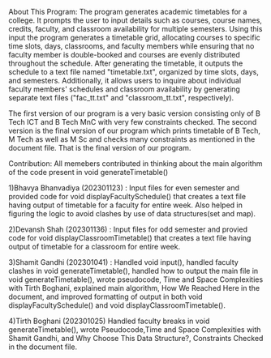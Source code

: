 About This Program:
The program generates academic timetables for a college. It prompts the user to input details such as courses, course names, credits, faculty, and classroom availability for multiple semesters. Using this input the program
generates a timetable grid, allocating courses to specific time slots, days, classrooms, and faculty members while ensuring that no faculty member is double-booked and courses are evenly distributed throughout the schedule. 
After generating the timetable, it outputs the schedule to a text file named "timetable.txt", organized by time slots, days, and semesters. Additionally, it allows users to inquire about individual faculty members' schedules 
and classroom availability by generating separate text files ("fac_tt.txt" and "classroom_tt.txt", respectively).

The first version of our program is a very basic version consisting only of B Tech ICT and B Tech MnC with very few constraints checked. The second version is the final version of our program which prints timetable of B Tech,
M Tech as well as M Sc and checks many constraints as mentioned in the document file. That is the final version of our program.

Contribution:
All memebers contributed in thinking about the main algorithm of the code present in void generateTimetable()

1)Bhavya Bhanvadiya (202301123) : Input files for even semester and provided code for void displayFacultySchedule() that creates a text file having output of timetable for a faculty for entire week. Also helped in figuring the logic to avoid clashes by use of data structures(set and map).

2)Devansh Shah (202301136) : Input files for odd semester and provied code for void displayClassroomTimetable() that creates a text file having output of timetable for a classroom for entire week.

3)Shamit Gandhi (202301041) : Handled void input(), handled faculty clashes in void generateTimetable(), handled how to output the main file in void generateTimetable(), wrote pseudocode, Time and Space Complexities with 
Tirth Boghani, explained main algorithm, How We Reached Here in the document, and improved formatting of output in both void displayFacultySchedule() and void displayClassroomTimetable().

4)Tirth Boghani (202301025) Handled faculty breaks in void generateTimetable(), wrote Pseudocode,Time and Space Complexities with Shamit Gandhi, and Why Choose This Data Structure?, Constraints Checked in the document file.
